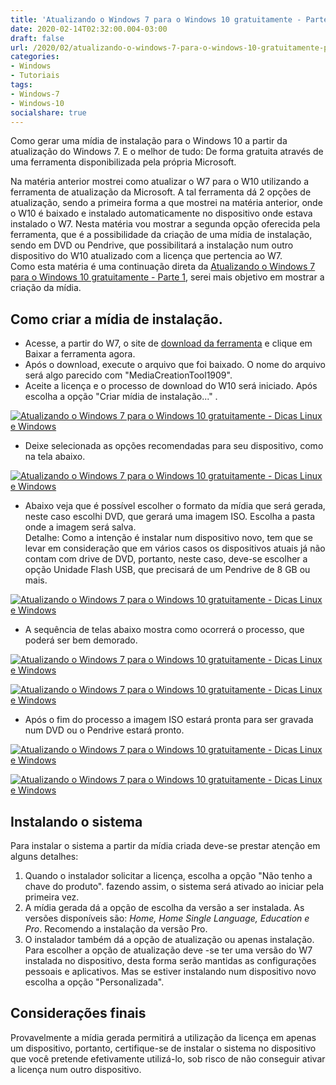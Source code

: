 ```yaml
---
title: 'Atualizando o Windows 7 para o Windows 10 gratuitamente - Parte 2'
date: 2020-02-14T02:32:00.004-03:00
draft: false
url: /2020/02/atualizando-o-windows-7-para-o-windows-10-gratuitamente-pt-2.html
categories:
- Windows
- Tutoriais
tags: 
- Windows-7
- Windows-10
socialshare: true
---
```


Como gerar uma mídia de instalação para o Windows 10 a partir da atualização do Windows 7. E o melhor de tudo: De forma gratuita através de uma ferramenta disponibilizada pela própria Microsoft.

<!--more--> 

Na matéria anterior mostrei como atualizar o W7 para o W10 utilizando a ferramenta de atualização da Microsoft. A tal ferramenta dá 2 opções de atualização, sendo a primeira forma a que mostrei na matéria anterior, onde o W10 é baixado e instalado automaticamente no dispositivo onde estava instalado o W7. Nesta matéria vou mostrar a segunda opção oferecida pela ferramenta, que é a possibilidade da criação de uma mídia de instalação, sendo em DVD ou Pendrive, que possibilitará a instalação num outro dispositivo do W10 atualizado com a licença que pertencia ao W7.  
Como esta matéria é uma continuação direta da [Atualizando o Windows 7 para o Windows 10 gratuitamente - Parte 1](https://info.wsouza.com.br/2020/02/atualizando-o-windows-7-para-o-windows-10-gratuitamente-pt-1.html), serei mais objetivo em mostrar a criação da mídia.  
  

## Como criar a mídia de instalação.

*   Acesse, a partir do W7, o site de [download da ferramenta](https://www.microsoft.com/pt-br/software-download/windows10?ranMID=43674&ranEAID=je6NUbpObpQ&ranSiteID=je6NUbpObpQ-dNM0_6BCl7IsYgp_bouV1w&epi=je6NUbpObpQ-dNM0_6BCl7IsYgp_bouV1w&irgwc=1&OCID=AID2000142_aff_7795_1243925&tduid=(ir__ukrhtqmlh9kft2gykk0sohzjx22xlugj0ywpggd100)(7795)(1243925)(je6NUbpObpQ-dNM0_6BCl7IsYgp_bouV1w)()&irclickid=_ukrhtqmlh9kft2gykk0sohzjx22xlugj0ywpggd100) e clique em Baixar a ferramenta agora.
*   Após o download, execute o arquivo que foi baixado. O nome do arquivo será algo parecido com "MediaCreationTool1909".
*   Aceite a licença e o processo de download do W10 será iniciado. Após escolha a opção "Criar mídia de instalação..." .

[![Atualizando o Windows 7 para o Windows 10 gratuitamente - Dicas Linux e Windows](https://2.bp.blogspot.com/-5_v7kzE-60g/XkYg4o8_jzI/AAAAAAAAN7k/qxSnetXnzAwSeb7C4_vvPkuXqI0b5dB2QCNcBGAsYHQ/s640/05.png "Atualizando o Windows 7 para o Windows 10 gratuitamente - Dicas Linux e Windows")](https://2.bp.blogspot.com/-5_v7kzE-60g/XkYg4o8_jzI/AAAAAAAAN7k/qxSnetXnzAwSeb7C4_vvPkuXqI0b5dB2QCNcBGAsYHQ/s1600/05.png)

*   Deixe selecionada as opções recomendadas para seu dispositivo, como na tela abaixo.

[![Atualizando o Windows 7 para o Windows 10 gratuitamente - Dicas Linux e Windows](https://4.bp.blogspot.com/-Ka4aEoo8nBo/XkYiv0iGAtI/AAAAAAAAN7w/lbuK9nx5f4gXpiwOFecJULmQ6AAHfkyDACNcBGAsYHQ/s640/06.png "Atualizando o Windows 7 para o Windows 10 gratuitamente - Dicas Linux e Windows")](https://4.bp.blogspot.com/-Ka4aEoo8nBo/XkYiv0iGAtI/AAAAAAAAN7w/lbuK9nx5f4gXpiwOFecJULmQ6AAHfkyDACNcBGAsYHQ/s1600/06.png)

*   Abaixo veja que é possível escolher o formato da mídia que será gerada, neste caso escolhi DVD, que gerará uma imagem ISO. Escolha a pasta onde a imagem será salva.  
    Detalhe: Como a intenção é instalar num dispositivo novo, tem que se levar em consideração que em vários casos os dispositivos atuais já não contam com drive de DVD, portanto, neste caso, deve-se escolher a opção Unidade Flash USB, que precisará de um Pendrive de 8 GB ou mais.

[![Atualizando o Windows 7 para o Windows 10 gratuitamente - Dicas Linux e Windows](https://3.bp.blogspot.com/-9gzAYpUE4-g/XkYkCjMiquI/AAAAAAAAN74/XbGsh6gWnkA6KhJ7NYiQR9yo3ED6hVe2QCNcBGAsYHQ/s640/07.png "Atualizando o Windows 7 para o Windows 10 gratuitamente - Dicas Linux e Windows")](https://3.bp.blogspot.com/-9gzAYpUE4-g/XkYkCjMiquI/AAAAAAAAN74/XbGsh6gWnkA6KhJ7NYiQR9yo3ED6hVe2QCNcBGAsYHQ/s1600/07.png)

*   A sequência de telas abaixo mostra como ocorrerá o processo, que poderá ser bem demorado.

[![Atualizando o Windows 7 para o Windows 10 gratuitamente - Dicas Linux e Windows](https://2.bp.blogspot.com/-uUrbBr6tto4/XkYk355VlUI/AAAAAAAAN8A/VbqyrAQ3iH8_yeSkzoJ1odcE_5RMbJWDACNcBGAsYHQ/s640/09.png "Atualizando o Windows 7 para o Windows 10 gratuitamente - Dicas Linux e Windows")](https://2.bp.blogspot.com/-uUrbBr6tto4/XkYk355VlUI/AAAAAAAAN8A/VbqyrAQ3iH8_yeSkzoJ1odcE_5RMbJWDACNcBGAsYHQ/s1600/09.png)

[![Atualizando o Windows 7 para o Windows 10 gratuitamente - Dicas Linux e Windows](https://3.bp.blogspot.com/-334iqxrmgdY/XkYk34BxVUI/AAAAAAAAN8E/jHbsxuof7uIvBeB3kFOBfCKT60ecspGKQCNcBGAsYHQ/s640/10.png "Atualizando o Windows 7 para o Windows 10 gratuitamente - Dicas Linux e Windows")](https://3.bp.blogspot.com/-334iqxrmgdY/XkYk34BxVUI/AAAAAAAAN8E/jHbsxuof7uIvBeB3kFOBfCKT60ecspGKQCNcBGAsYHQ/s1600/10.png)

*   Após o fim do processo a imagem ISO estará pronta para ser gravada num DVD ou o Pendrive estará pronto.

[![Atualizando o Windows 7 para o Windows 10 gratuitamente - Dicas Linux e Windows](https://3.bp.blogspot.com/-N776PYvvY7Q/XkYlZmXrvgI/AAAAAAAAN8U/uvZaGf5WBDs4OW_ld6OJZcmSaLzsa24hACNcBGAsYHQ/s640/11.png "Atualizando o Windows 7 para o Windows 10 gratuitamente - Dicas Linux e Windows")](https://3.bp.blogspot.com/-N776PYvvY7Q/XkYlZmXrvgI/AAAAAAAAN8U/uvZaGf5WBDs4OW_ld6OJZcmSaLzsa24hACNcBGAsYHQ/s1600/11.png)

[![Atualizando o Windows 7 para o Windows 10 gratuitamente - Dicas Linux e Windows](https://4.bp.blogspot.com/-Ktmn6YYqr3I/XkYlZu2VZWI/AAAAAAAAN8Q/N-pGDhkL9bsd5YnyGkYq1N7yEFdypvQCACNcBGAsYHQ/s640/12.png "Atualizando o Windows 7 para o Windows 10 gratuitamente - Dicas Linux e Windows")](https://4.bp.blogspot.com/-Ktmn6YYqr3I/XkYlZu2VZWI/AAAAAAAAN8Q/N-pGDhkL9bsd5YnyGkYq1N7yEFdypvQCACNcBGAsYHQ/s1600/12.png)


## Instalando o sistema

  
Para instalar o sistema a partir da mídia criada deve-se prestar atenção em alguns detalhes:  

1.  Quando o instalador solicitar a licença, escolha a opção "Não tenho a chave do produto". fazendo assim, o sistema será ativado ao iniciar pela primeira vez.
2.  A mídia gerada dá a opção de escolha da versão a ser instalada. As versões disponíveis são: _Home, Home Single Language, Education e Pro_. Recomendo a instalação da versão Pro.
3.  O instalador também dá a opção de atualização ou apenas instalação. Para escolher a opção de atualização deve -se ter uma versão do W7 instalada no dispositivo, desta forma serão mantidas as configurações pessoais e aplicativos. Mas se estiver instalando num dispositivo novo escolha a opção "Personalizada".

## Considerações finais

  
Provavelmente a mídia gerada permitirá a utilização da licença em apenas um dispositivo, portanto, certifique-se de instalar o sistema no dispositivo que você pretende efetivamente utilizá-lo, sob risco de não conseguir ativar a licença num outro dispositivo.
